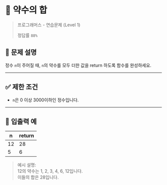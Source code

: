 # 🧮 약수의 합

> 프로그래머스 - 연습문제 (Level 1) 
> 
> 정답률 `88%`

## 📌 문제 설명

정수 `n`이 주어질 때, `n`의 약수를 모두 더한 값을 return 하도록 함수를 완성하세요.

---

## ✅ 제한 조건

- `n`은 0 이상 3000이하인 정수입니다.

---

## 🧾 입출력 예

| n   | return |
|-----|--------|
| 12  | 28     |
| 5   | 6      |

> 예시 설명:  
> 12의 약수는 1, 2, 3, 4, 6, 12입니다.  
> 이들의 합은 28입니다.
